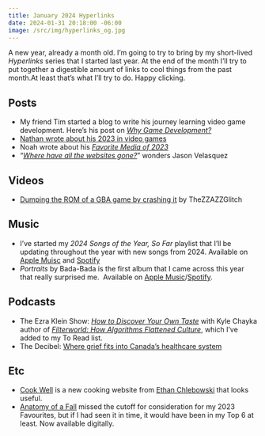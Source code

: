 ```yaml
---
title: January 2024 Hyperlinks
date: 2024-01-31 20:18:00 -06:00
image: /src/img/hyperlinks_og.jpg
---
```


A new year, already a month old. I’m going to try to bring by my short-lived _Hyperlinks_ series that I started last year. At the end of the month I’ll try to put together a digestible amount of links to cool things from the past month.At least that’s what I’ll try to do. Happy clicking.

## Posts

- My friend Tim started a blog to write his journey learning video game development. Here’s his post on [*Why Game Development?*](https://timmyis.online/posts/why-game-development/)
- [Nathan wrote about his 2023 in video games](https://blog.interestingtimes.ca/2024/01/09/2023-gaming-roundup/)
- Noah wrote about his [*Favorite Media of 2023*](https://noahjacob.us/words/2023-favorites.html)
- “[*Where have all the websites gone?*](https://www.fromjason.xyz/p/notebook/where-have-all-the-websites-gone/)” wonders Jason Velasquez


## Videos

- [Dumping the ROM of a GBA game by crashing it](https://youtu.be/0-7PSmYYHF0) by TheZZAZZGlitch

## Music
- I’ve started my *2024 Songs of the Year, So Far* playlist that I’ll be updating throughout the year with new songs from 2024. Available on [Apple Muisc](https://music.apple.com/ca/playlist/2024-songs-of-the-year-so-far/pl.u-rloGt9kBXvX) and [Spotify]()
- *Portraits* by Bada-Bada is the first album that I came across this year that really surprised me.  Available on [Apple Music](https://music.apple.com/ca/album/portraits/1723410920)/[Spotify](https://open.spotify.com/intl-fr/album/7iDadpVq34tFKi6P5Rquqh?si=x-VCApMXRwGIQmO0PDJsIA).

## Podcasts
- The Ezra Klein Show: [*How to Discover Your Own Taste*](https://overcast.fm/+oiPX6OddI) with Kyle Chayka author of [*Filterworld: How Algorithms Flattened Culture*](https://www.indigo.ca/en-ca/filterworld-how-algorithms-flattened-culture/9780385548281.html), which I’ve added to my To Read list.
- The Decibel: [Where grief fits into Canada’s healthcare system](https://overcast.fm/+tafl3J9Zs)

## Etc
- [Cook Well](https://www.cookwell.com) is a new cooking website from [Ethan Chlebowski](https://www.ethanchlebowski.com) that looks useful.
- [Anatomy of a Fall](https://www.justwatch.com/ca/movie/anatomie-dune-chute) missed the cutoff for consideration for my 2023 Favourites, but if I had seen it in time, it would have been in my Top 6 at least. Now available digitally.
